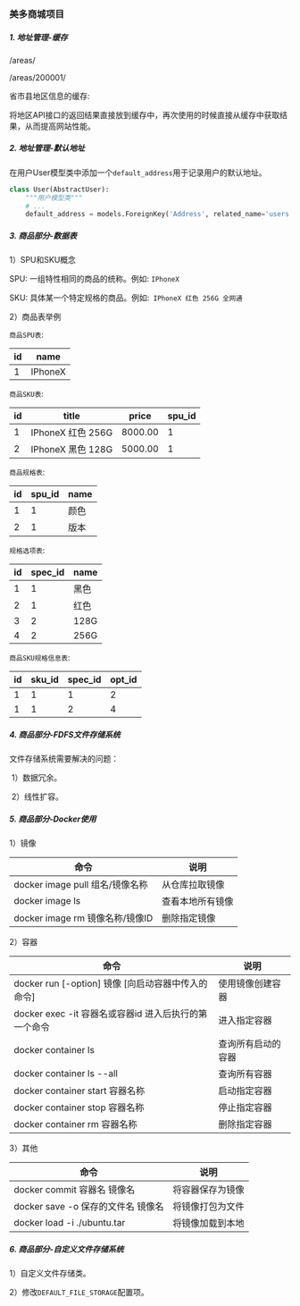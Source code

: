 ### 美多商城项目

##### 1. 地址管理-缓存

/areas/

/areas/200001/

省市县地区信息的缓存: 

​	将地区API接口的返回结果直接放到缓存中，再次使用的时候直接从缓存中获取结果，从而提高网站性能。

##### 2. 地址管理-默认地址

在用户User模型类中添加一个`default_address`用于记录用户的默认地址。

```python
class User(AbstractUser):
	"""用户模型类"""
	# ...
	default_address = models.ForeignKey('Address', related_name='users', null=True, blank=True, on_delete=models.SET_NULL, verbose_name='默认地址')
```

##### 3. 商品部分-数据表

1）SPU和SKU概念

SPU: 一组特性相同的商品的统称。例如: `IPhoneX`

SKU: 具体某一个特定规格的商品。例如:` IPhoneX 红色 256G 全网通`

2）商品表举例

`商品SPU表`:

| id   | name    |
| ---- | ------- |
| 1    | IPhoneX |

`商品SKU表`:

| id   | title             | price   | spu_id |
| ---- | ----------------- | ------- | ------ |
| 1    | IPhoneX 红色 256G | 8000.00 | 1      |
| 2    | IPhoneX 黑色 128G | 5000.00 | 1      |

`商品规格表`:

| id   | spu_id | name |
| ---- | ------ | ---- |
| 1    | 1      | 颜色 |
| 2    | 1      | 版本 |

`规格选项表`:

| id   | spec_id | name |
| ---- | ------- | ---- |
| 1    | 1       | 黑色 |
| 2    | 1       | 红色 |
| 3    | 2       | 128G |
| 4    | 2       | 256G |

`商品SKU规格信息表`:

| id   | sku_id | spec_id | opt_id |
| ---- | ------ | ------- | ------ |
| 1    | 1      | 1       | 2      |
| 1    | 1      | 2       | 4      |

##### 4. 商品部分-FDFS文件存储系统

文件存储系统需要解决的问题：

​	1）数据冗余。

​	2）线性扩容。

##### 5. 商品部分-Docker使用

1）镜像

| 命令                            | 说明             |
| ------------------------------- | ---------------- |
| docker image pull 组名/镜像名称 | 从仓库拉取镜像   |
| docker image ls                 | 查看本地所有镜像 |
| docker image rm 镜像名称/镜像ID | 删除指定镜像     |

2）容器

| 命令                                                  | 说明               |
| ----------------------------------------------------- | ------------------ |
| docker run [-option] 镜像 [向启动容器中传入的命令]    | 使用镜像创建容器   |
| docker exec -it 容器名或容器id 进入后执行的第一个命令 | 进入指定容器       |
| docker container ls                                   | 查询所有启动的容器 |
| docker container ls --all                             | 查询所有容器       |
| docker container start 容器名称                       | 启动指定容器       |
| docker container stop 容器名称                        | 停止指定容器       |
| docker container rm 容器名称                          | 删除指定容器       |

3）其他

| 命令                               | 说明             |
| ---------------------------------- | ---------------- |
| docker commit 容器名 镜像名        | 将容器保存为镜像 |
| docker save -o 保存的文件名 镜像名 | 将镜像打包为文件 |
| docker load -i ./ubuntu.tar        | 将镜像加载到本地 |

##### 6. 商品部分-自定义文件存储系统

1）自定义文件存储类。

2）修改`DEFAULT_FILE_STORAGE`配置项。